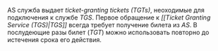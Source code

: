 AS служба выдает *ticket-granting tickets (TGTs)*, неоходимые для подключения к службе *TGS*. Первое обращение к *[[Ticket Granting Service (TGS)|TGS]]* всегда требует получение билета из *AS*. В послудеющие разы билет (*TGT*) можно использовать повторно до истечения срока его действия.